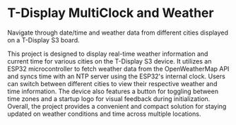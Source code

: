 # T-Display MultiClock and Weather
Navigate through date/time and weather data from different cities displayed on a T-Display S3 board.

This project is designed to display real-time weather information and current time for various cities on the T-Display S3 device. It utilizes an ESP32 microcontroller to fetch weather data from the OpenWeatherMap API and syncs time with an NTP server using the ESP32's internal clock. Users can switch between different cities to view their respective weather and time information. The device also features a button for toggling between time zones and a startup logo for visual feedback during initialization. Overall, the project provides a convenient and compact solution for staying updated on weather conditions and time across multiple locations.
